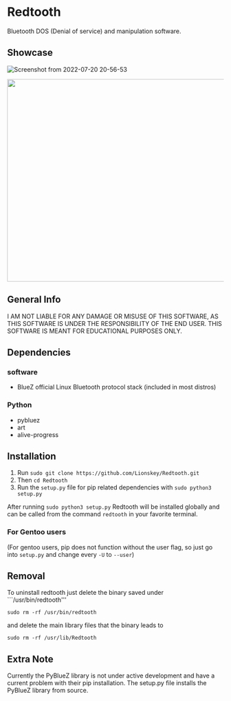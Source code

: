 # Redtooth
Bluetooth DOS (Denial of service) and manipulation software.

## Showcase 
![Screenshot from 2022-07-20 20-56-53](https://user-images.githubusercontent.com/55106700/180107134-171fcc54-18f2-4a16-944f-9a2ae7a32bcb.png)



<p align="center">
   <img src="https://user-images.githubusercontent.com/55106700/180120594-393711a4-de96-411a-a261-9719e6b05fe2.gif" width="750" height="470"
</p>




## General Info
I AM NOT LIABLE FOR ANY DAMAGE OR MISUSE OF THIS SOFTWARE, AS THIS SOFTWARE IS UNDER THE RESPONSIBILITY OF THE END USER.
THIS SOFTWARE IS MEANT FOR EDUCATIONAL PURPOSES ONLY.

## Dependencies
### software
- BlueZ official Linux Bluetooth protocol stack (included in most distros)

### Python
 - pybluez
 - art
 - alive-progress
 
 ## Installation

 1. Run ```sudo git clone https://github.com/Lionskey/Redtooth.git```
 2. Then ```cd Redtooth```
 3. Run the ```setup.py``` file for pip related dependencies with ```sudo python3 setup.py```
 
 After running ```sudo python3 setup.py``` Redtooth will be installed globally and can be called from the command ```redtooth```
 in your favorite terminal.
 
 ### For Gentoo users
 (For gentoo users, pip does not function without the user flag, so just go into ```setup.py``` and change every ```-U``` to ```--user```)
 
 ## Removal
 
 To uninstall redtooth just delete the binary saved under ```/usr/bin/redtooth'''
 ```
 sudo rm -rf /usr/bin/redtooth
 ```
 and delete the main library files that the binary leads to
 ```
 sudo rm -rf /usr/lib/Redtooth
 ```

## Extra Note
Currently the PyBlueZ library is not under active development and have a current problem with their pip installation.
The setup.py file installs the PyBlueZ library from source.
